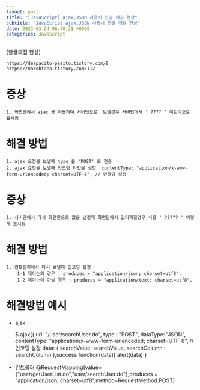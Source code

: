 ```yaml
---
layout: post
title: "[JavaScript] ajax,JSON 사용시 한글 깨짐 현상"
subtitle: "JavaScript ajax,JSON 사용시 한글 깨짐 현상"
date: 2023-03-24 08:40:31 +0900
categories: JavaScript
---
```

[한글깨짐 현상]

	https://despacito-pasito.tistory.com/8
	https://marobiana.tistory.com/112
# 증상 

	1. 화면단에서 ajax 를 이용하여 서버단으로  보낼경우 서버단에서 ' ???? ' 이런식으로 표시됨


# 해결 방법


	1. ajax 요청을 보낼때 type 을 'POST' 로 전송
	2. ajax 요청을 보낼때 인코딩 타입을 설정  contentType: "application/x-www-form-urlencoded; charset=UTF-8", // 인코딩 설정


# 증상
	1. 서버단에서 다시 화면단으로 값을 넘길때 화면단에서 값이깨질경우 사용 ' ????? ' 이렇게 표시됨

# 해결 방법

	1. 컨트롤러에서 다시 보낼때 인코딩 설정
		1-1 제이슨의 경우 : produces = "application/json; charset=utf8",
		1-2 제이슨이 아닐 경우 : produces = "application/text; charset=utf8",



# 해결방법 예시

* ajax 

    $.ajax({
        url: "/user/searchUser.do",
        type : "POST",
        dataType: "JSON",
        contentType: "application/x-www-form-urlencoded; charset=UTF-8", // 인코딩 설정
        data: {
            searchValue: searchValue,
            searchColumn : searchColumn
        },success function(data){
		alert(data)
	}


* 컨트롤러
	@RequestMapping(value={"user/getUserList.do","user/searchUser.do"},produces = "application/json; charset=utf8",method=RequestMethod.POST)








                                                                                                                                                                                                                                                                                                                                                                                                                                                                                                                                                                                                                                                                                                                                                                                                                                                                                                                                                                                                                             
